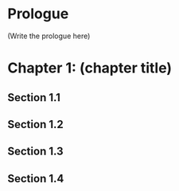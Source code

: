 # Prologue
(Write the prologue here)
# Chapter 1: (chapter title)
## Section 1.1
## Section 1.2
## Section 1.3
## Section 1.4